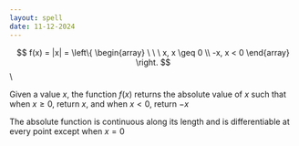 ```yaml
---
layout: spell
date: 11-12-2024
---
```


$$
f(x) =
|x| =
\left\{
	\begin{array}
		\ \ \ x, x \geq 0 \\
		-x, x < 0
	\end{array}
\right.
$$\\
<br>

Given a value $x$, the function $f(x)$ returns the absolute value of $x$ such that when $x \geq 0$, return $x$, and when $x < 0$, return $-x$

The absolute function is continuous along its length and is differentiable at every point except when $x = 0$